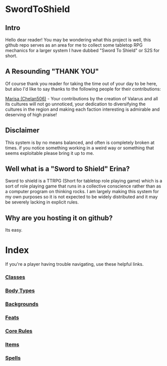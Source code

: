 # SwordToShield


## Intro
Hello dear reader! You may be wondering what this project is well, this github
repo serves as an area for me to collect some tabletop RPG mechanics for a
larger system I have dubbed "Sword To Shield" or S2S for short.

## A Resounding "THANK YOU"
Of course thank you reader for taking the time out of your day to be here, but also I'd like to say thanks to the following people for their contributions:

[Marisa (Chelan506)](https://github.com/Chelan506) - Your contributions by the creation of Valarus and all its cultures will not go unnoticed, your dedication to diversifying the cultures in the region and making each faction interesting is admirable and deserving of high praise!

## Disclaimer
This system is by no means balanced, and often is completely broken at times.
if you notice something working in a weird way or something that seems 
exploitable please bring it up to me.

## Well what is a "Sword to Shield" Erina?
Sword to shield is a TTRPG (Short for tabletop role playing game) which is a
sort of role playing game that runs in a collective conscience rather than as a
computer program on thinking rocks. I am largely making this system for my own
purposes so it is not expected to be widely distributed and it may be severely
lacking in explicit rules.

## Why are you hosting it on github?
Its easy.

# Index
If you're a player having trouble navigating, use these helpful links.

### [Classes](https://github.com/ErinaTheDummy/SwordToShield/tree/main/Character_Creation/Classes)

### [Body Types](https://github.com/ErinaTheDummy/SwordToShield/blob/main/Character_Creation/BodyTypes.md)

### [Backgrounds](https://github.com/ErinaTheDummy/SwordToShield/blob/main/Character_Creation/Backgrounds.md)

### [Feats](https://github.com/ErinaTheDummy/SwordToShield/blob/main/Character_Creation/Feats.md)

### [Core Rules](https://github.com/ErinaTheDummy/SwordToShield/blob/main/CoreRules.md)

### [Items](https://github.com/ErinaTheDummy/SwordToShield/blob/main/ItemCompendium.md)

### [Spells](https://github.com/ErinaTheDummy/SwordToShield/blob/main/SpellCompendium.md)